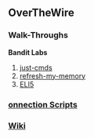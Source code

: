 ## OverTheWire

### Walk-Throughs
**Bandit Labs**  
1. [just-cmds](https://github.com/aRustyDev/OverTheWire/tree/main/01-bandit/walkthroughs/just-cmds)
2. [refresh-my-memory](https://github.com/aRustyDev/OverTheWire/tree/main/01-bandit/walkthroughs/refresh-my-memory)
3. [ELI5](https://github.com/aRustyDev/OverTheWire/tree/main/01-bandit/walkthroughs/ELI5)

### [onnection Scripts](https://github.com/aRustyDev/OverTheWire/tree/main/01-bandit/walkthroughs)

### [Wiki](https://github.com/aRustyDev/OverTheWire/wiki)

 [lvl-1]: https://github.com/aRustyDev/OverTheWire/tree/main/01-bandit/walkthroughs/ELI5/soln-00-01.md  "Lvl-1 Walk-Through"
 [lvl-2]: https://github.com/aRustyDev/OverTheWire/tree/main/01-bandit/walkthroughs/ELI5/soln-00-01.md  "Lvl-2 Walk-Through"
 [lvl-3]: https://github.com/aRustyDev/OverTheWire/tree/main/01-bandit/walkthroughs/ELI5/soln-00-01.md  "Lvl-3 Walk-Through"
 [lvl-4]: https://github.com/aRustyDev/OverTheWire/tree/main/01-bandit/walkthroughs/ELI5/soln-00-01.md  "Lvl-4 Walk-Through"
 [lvl-5]: https://github.com/aRustyDev/OverTheWire/tree/main/01-bandit/walkthroughs/ELI5/soln-00-01.md  "Lvl-5 Walk-Through"
 [lvl-6]: https://github.com/aRustyDev/OverTheWire/tree/main/01-bandit/walkthroughs/ELI5/soln-00-01.md  "Lvl-6 Walk-Through"
 [lvl-7]: https://github.com/aRustyDev/OverTheWire/tree/main/01-bandit/walkthroughs/ELI5/soln-00-01.md  "Lvl-7 Walk-Through"
 [lvl-8]: https://github.com/aRustyDev/OverTheWire/tree/main/01-bandit/walkthroughs/ELI5/soln-00-01.md  "Lvl-8 Walk-Through"
 [lvl-9]: https://github.com/aRustyDev/OverTheWire/tree/main/01-bandit/walkthroughs/ELI5/soln-00-01.md  "Lvl-9 Walk-Through"
[lvl-10]: https://github.com/aRustyDev/OverTheWire/tree/main/01-bandit/walkthroughs/ELI5/soln-00-01.md "Lvl-10 Walk-Through"
[lvl-11]: https://github.com/aRustyDev/OverTheWire/tree/main/01-bandit/walkthroughs/ELI5/soln-00-01.md "Lvl-11 Walk-Through"
[lvl-12]: https://github.com/aRustyDev/OverTheWire/tree/main/01-bandit/walkthroughs/ELI5/soln-00-01.md "Lvl-12 Walk-Through"
[lvl-13]: https://github.com/aRustyDev/OverTheWire/tree/main/01-bandit/walkthroughs/ELI5/soln-00-01.md "Lvl-13 Walk-Through"
[lvl-14]: https://github.com/aRustyDev/OverTheWire/tree/main/01-bandit/walkthroughs/ELI5/soln-00-01.md "Lvl-14 Walk-Through"
[lvl-15]: https://github.com/aRustyDev/OverTheWire/tree/main/01-bandit/walkthroughs/ELI5/soln-00-01.md "Lvl-15 Walk-Through"
[lvl-16]: https://github.com/aRustyDev/OverTheWire/tree/main/01-bandit/walkthroughs/ELI5/soln-00-01.md "Lvl-16 Walk-Through"
[lvl-17]: https://github.com/aRustyDev/OverTheWire/tree/main/01-bandit/walkthroughs/ELI5/soln-00-01.md "Lvl-17 Walk-Through"
[lvl-18]: https://github.com/aRustyDev/OverTheWire/tree/main/01-bandit/walkthroughs/ELI5/soln-00-01.md "Lvl-18 Walk-Through"
[lvl-19]: https://github.com/aRustyDev/OverTheWire/tree/main/01-bandit/walkthroughs/ELI5/soln-00-01.md "Lvl-19 Walk-Through"
[lvl-20]: https://github.com/aRustyDev/OverTheWire/tree/main/01-bandit/walkthroughs/ELI5/soln-00-01.md "Lvl-20 Walk-Through"
[lvl-21]: https://github.com/aRustyDev/OverTheWire/tree/main/01-bandit/walkthroughs/ELI5/soln-00-01.md "Lvl-21 Walk-Through"
[lvl-22]: https://github.com/aRustyDev/OverTheWire/tree/main/01-bandit/walkthroughs/ELI5/soln-00-01.md "Lvl-22 Walk-Through"
[lvl-23]: https://github.com/aRustyDev/OverTheWire/tree/main/01-bandit/walkthroughs/ELI5/soln-00-01.md "Lvl-23 Walk-Through"
[lvl-24]: https://github.com/aRustyDev/OverTheWire/tree/main/01-bandit/walkthroughs/ELI5/soln-00-01.md "Lvl-24 Walk-Through"
[lvl-25]: https://github.com/aRustyDev/OverTheWire/tree/main/01-bandit/walkthroughs/ELI5/soln-00-01.md "Lvl-25 Walk-Through"
[lvl-26]: https://github.com/aRustyDev/OverTheWire/tree/main/01-bandit/walkthroughs/ELI5/soln-00-01.md "Lvl-26 Walk-Through"
[lvl-27]: https://github.com/aRustyDev/OverTheWire/tree/main/01-bandit/walkthroughs/ELI5/soln-00-01.md "Lvl-27 Walk-Through"
[lvl-28]: https://github.com/aRustyDev/OverTheWire/tree/main/01-bandit/walkthroughs/ELI5/soln-00-01.md "Lvl-28 Walk-Through"
[lvl-29]: https://github.com/aRustyDev/OverTheWire/tree/main/01-bandit/walkthroughs/ELI5/soln-00-01.md "Lvl-29 Walk-Through"
[lvl-30]: https://github.com/aRustyDev/OverTheWire/tree/main/01-bandit/walkthroughs/ELI5/soln-00-01.md "Lvl-30 Walk-Through"
[lvl-31]: https://github.com/aRustyDev/OverTheWire/tree/main/01-bandit/walkthroughs/ELI5/soln-00-01.md "Lvl-31 Walk-Through"
[lvl-32]: https://github.com/aRustyDev/OverTheWire/tree/main/01-bandit/walkthroughs/ELI5/soln-00-01.md "Lvl-32 Walk-Through"
[lvl-33]: https://github.com/aRustyDev/OverTheWire/tree/main/01-bandit/walkthroughs/ELI5/soln-00-01.md "Lvl-33 Walk-Through"
